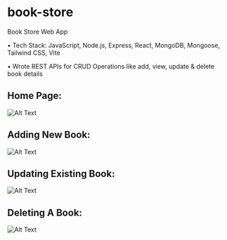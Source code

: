 # book-store

Book Store Web App

• Tech Stack: JavaScript, Node.js, Express, React, MongoDB, Mongoose, Tailwind CSS, Vite

• Wrote REST APIs for CRUD Operations like add, view, update & delete book details

## Home Page:

![Alt Text](https://github.com/bbazwalt/book-store/blob/main/screenshots/home-page.png)

## Adding New Book:

![Alt Text](https://github.com/bbazwalt/book-store/blob/main/screenshots/adding-new-book.png)

## Updating Existing Book:

![Alt Text](https://github.com/bbazwalt/book-store/blob/main/screenshots/updating-existing-book.png)

## Deleting A Book:

![Alt Text](https://github.com/bbazwalt/book-store/blob/main/screenshots/deleting-a-book.png)
